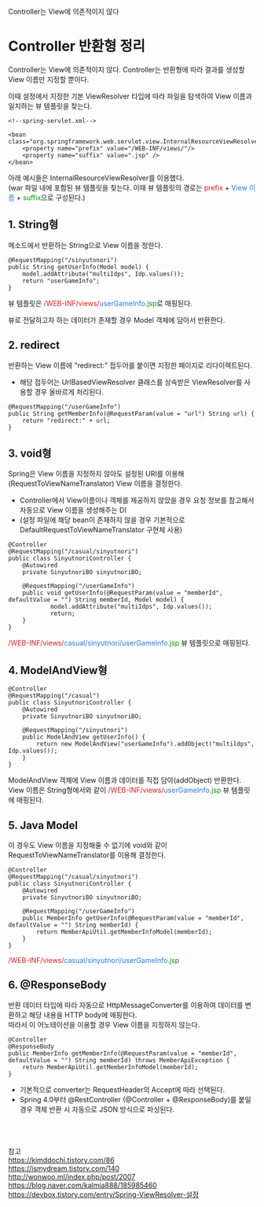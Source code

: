 Controller는 View에 의존적이지 않다

# Controller 반환형 정리  

Controller는 View에 의존적이지 않다. Controller는 반환형에 따라 결과를 생성할 View 이름만 지정할 뿐이다.  

이때 설정에서 지정한 기본 ViewResolver 타입에 따라 파일을 탐색하여 View 이름과 일치하는 뷰 템플릿을 찾는다.  

```
<!--spring-servlet.xml-->

<bean class="org.springframework.web.servlet.view.InternalResourceViewResolver">
    <property name="prefix" value="/WEB-INF/views/"/>
    <property name="suffix" value=".jsp" />
</bean>
```

아래 예시들은 InternalResourceViewResolver를 이용했다.  
(war 파일 내에 포함된 뷰 템플릿을 찾는다. 이때 뷰 템플릿의 경로는 <span style="color:#e11d21">prefix</span> + <span style="color:#207de5">View 이름</span> + <span style="color:#009800">suffix</span>으로 구성된다.)  

## 1. String형  

메소드에서 반환하는 String으로 View 이름을 정한다.  

```
@RequestMapping("/sinyutonori")
public String getUserInfo(Model model) {
    model.addAttribute("multiIdps", Idp.values());
    return "userGameInfo";
}
```

뷰 템플릿은 <span style="color:#e11d21">/WEB-INF/views/</span><span style="color:#207de5">userGameInfo</span><span style="color:#009800">.jsp</span>로 매핑된다.  

뷰로 전달하고자 하는 데이터가 존재할 경우 Model 객체에 담아서 반환한다.  

## 2. redirect  
반환하는 View 이름에 "redirect:" 접두어를 붙이면 지정한 페이지로 리다이렉트된다.  
* 해당 접두어는 UrlBasedViewResolver 클래스를 상속받은 ViewResolver를 사용할 경우 올바르게 처리된다.  

```
@RequestMapping("/userGameInfo")
public String getMemberInfo(@RequestParam(value = "url") String url) {
    return "redirect:" + url;
}
```

## 3. void형  

Spring은 View 이름을 지정하지 않아도 설정된 URI를 이용해(RequestToViewNameTranslator) View 이름을 결정한다.  

* Controller에서 View이름이나 객체를 제공하지 않았을 경우 요청 정보를 참고해서 자동으로 View 이름을 생성해주는 DI  
* (설정 파일에 해당 bean이 존재하지 않을 경우 기본적으로 DefaultRequestToViewNameTranslator 구현체 사용)  

```
@Controller
@RequestMapping("/casual/sinyutnori")
public class SinyutnoriController {
	@Autowired
	private SinyutnoriBO sinyutnoriBO;

	@RequestMapping("/userGameInfo")
	public void getUserInfo(@RequestParam(value = "memberId", defaultValue = "") String memberId, Model model) {
            model.addAttribute("multiIdps", Idp.values());
            return;
	}
}
```
<span style="color:#e11d21">/WEB-INF/views/</span><span style="color:#207de5">casual/sinyutnori/userGameInfo</span><span style="color:#009800">.jsp</span> 뷰 템플릿으로 매핑된다.

## 4. ModelAndView형  

```
@Controller
@RequestMapping("/casual")
public class SinyutnoriController {
	@Autowired
	private SinyutnoriBO sinyutnoriBO;

	@RequestMapping("/sinyutnori")
	public ModelAndView getUserInfo() {
	    return new ModelAndView("userGameInfo").addObject("multildps", Idp.values());
	}
}
```
ModelAndView 객체에 View 이름과 데이터를 직접 담아(addObject) 반환한다.  
View 이름은 String형에서와 같이 <span style="color:#e11d21">/WEB-INF/views/</span><span style="color:#207de5">userGameInfo</span><span style="color:#009800">.jsp</span> 뷰 템플릿에 매핑된다.  

## 5. Java Model
이 경우도 View 이름을 지정해줄 수 없기에 void와 같이 RequestToViewNameTranslator를 이용해 결정한다.  
```
@Controller
@RequestMapping("/casual/sinyutnori")
public class SinyutnoriController {
	@Autowired
	private SinyutnoriBO sinyutnoriBO;

	@RequestMapping("/userGameInfo")
	public MemberInfo getUserInfo(@RequestParam(value = "memberId", defaultValue = "") String memberId) {
        return MemberApiUtil.getMemberInfoModel(memberId);
	}
}
```
<span style="color:#e11d21">/WEB-INF/views/</span><span style="color:#207de5">casual/sinyutnori/userGameInfo</span><span style="color:#009800">.jsp</span>

## 6. @ResponseBody  
반환 데이터 타입에 따라 자동으로 HttpMessageConverter를 이용하여 데이터를 변환하고 해당 내용을 HTTP body에 매핑한다.  
따라서 이 어노테이션을 이용할 경우 View 이름을 지정하지 않는다.  

```
@Controller
@ResponseBody
public MemberInfo getMemberInfo(@RequestParam(value = "memberId", defaultValue = "") String memberId) throws MemberApiException {
    return MemberApiUtil.getMemberInfoModel(memberId);
}
```

* 기본적으로 converter는 RequestHeader의 Accept에 따라 선택된다.  
* Spring 4.0부터 @RestController (@Controller + @ResponseBody)를 붙일 경우 객체 반환 시 자동으로 JSON 방식으로 파싱된다.  




<br><br><br>
참고  
https://kimddochi.tistory.com/86  
https://ismydream.tistory.com/140  
http://wonwoo.ml/index.php/post/2007  
https://blog.naver.com/kalmia888/185985460  
https://devbox.tistory.com/entry/Spring-ViewResolver-설정  